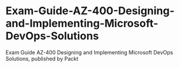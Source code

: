 # Exam-Guide-AZ-400-Designing-and-Implementing-Microsoft-DevOps-Solutions
Exam Guide AZ-400 Designing and Implementing Microsoft DevOps Solutions, published by Packt

